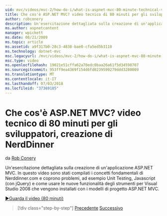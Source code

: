 ```yaml
---
uid: mvc/videos/mvc-2/how-do-i/what-is-aspnet-mvc-80-minute-technical-video-for-developers-building-nerddinner
title: Che cos'è ASP.NET MVC? video tecnico di 80 minuti per gli sviluppatori, creazione di NerdDinner | Microsoft Docs
author: robconery
description: Un'esercitazione dettagliata sulla creazione di un'applicazione ASP.NET MVC. In questo video Implementiamo le nozioni di base di Nerddinner.com e coprono problemi, ad esempio Unit Testing,...
ms.author: aspnetcontent
manager: wpickett
ms.date: 08/21/2009
ms.topic: article
ms.assetid: a9f317b0-28c3-4838-bae0-cfa5ed5b3110
ms.technology: dotnet-mvc
msc.legacyurl: /mvc/videos/mvc-2/how-do-i/what-is-aspnet-mvc-80-minute-technical-video-for-developers-building-nerddinner
msc.type: video
ms.openlocfilehash: 19021e51cffa62a70edc0baa26a61f5d34598707
ms.sourcegitcommit: 953ff9ea4369f154d6fd0239599279ddd3280009
ms.translationtype: MT
ms.contentlocale: it-IT
ms.lasthandoff: 07/03/2018
ms.locfileid: "37369185"
---
```

<a name="what-is-aspnet-mvc-80-minute-technical-video-for-developers-building-nerddinner"></a>Che cos'è ASP.NET MVC? video tecnico di 80 minuti per gli sviluppatori, creazione di NerdDinner
====================
da [Rob Conery](https://github.com/robconery)

Un'esercitazione dettagliata sulla creazione di un'applicazione ASP.NET MVC. In questo video sono stati compilati i concetti fondamentali di Nerddinner.com e coprono problemi, ad esempio Unit Testing, Javascript (con jQuery) e come usare le nuove funzionalità degli strumenti per Visual Studio 2008 che vengono installati con i modelli di progetto ASP.NET MVC.

[&#9654;Guarda il video (80 minuti)](https://channel9.msdn.com/Blogs/ASP-NET-Site-Videos/what-is-aspnet-mvc-80-minute-technical-video-for-developers-building-nerddinner)

> [!div class="step-by-step"]
> [Precedente](displaying-a-table-of-database-data.md)
> [Successivo](why-aspnet-mvc-3-minute-overview-video-for-decision-makers.md)
